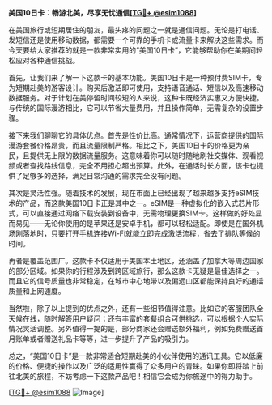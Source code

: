 **美国10日卡：畅游北美，尽享无忧通信[[TG💪+ @esim1088](https://t.me/s/esim1088)]**

在美国旅行或短期居住的朋友，最头疼的问题之一就是通信问题。无论是打电话、发短信还是使用移动数据，都需要一个可靠的手机卡或流量卡来解决这些需求。而今天要给大家推荐的就是一款非常实用的“美国10日卡”，它能够帮助你在美期间轻松应对各种通信挑战。

首先，让我们来了解一下这款卡的基本功能。美国10日卡是一种预付费SIM卡，专为短期赴美的游客设计。购买后激活即可使用，支持语音通话、短信以及高速移动数据服务。对于计划在美停留时间较短的人来说，这种卡既经济实惠又方便快捷。与传统的国际漫游相比，它可以节省大量费用，并且操作简单，无需复杂的设置步骤。

接下来我们聊聊它的具体优点。首先是性价比高。通常情况下，运营商提供的国际漫游套餐价格昂贵，而且流量限制严格。相比之下，美国10日卡的价格更为亲民，且提供无上限的数据流量服务。这意味着你可以随时随地刷社交媒体、观看视频或者查找路线信息，完全不用担心超出预算。此外，在通话时长方面，该卡也提供了足够多的选择，满足日常沟通的需求完全没有问题。

其次是灵活性强。随着技术的发展，现在市面上已经出现了越来越多支持eSIM技术的产品，而这款美国10日卡正是其中之一。eSIM是一种虚拟化的嵌入式芯片形式，可以直接通过网络下载安装到设备中，无需物理更换SIM卡。这样做的好处显而易见——无论你使用的是苹果还是安卓手机，都可以轻松适配。即使是在国外机场刚落地时，只要打开手机连接Wi-Fi就能立即完成激活流程，省去了排队等候的时间。

再者是覆盖范围广。这款卡不仅适用于美国本土地区，还涵盖了加拿大等周边国家的部分区域。如果你的行程涉及到跨区域旅行，那么这款卡无疑是最佳选择之一。而且它的信号质量也非常稳定，在城市中心地带以及偏远山区都能保持良好的通话质量和上网速度。

当然啦，除了以上提到的优点之外，还有一些细节值得注意。比如它的客服团队全天候在线，随时解答用户疑问；还有丰富的套餐组合可供挑选，可以根据个人实际情况灵活调整。另外值得一提的是，部分商家还会赠送额外福利，例如免费赠送首月账单或者赠送礼品卡等等，进一步提升了产品的吸引力。

总之，“美国10日卡”是一款非常适合短期赴美的小伙伴使用的通讯工具。它以低廉的价格、便捷的操作以及广泛的适用性赢得了众多用户的青睐。如果你即将踏上前往北美的旅程，不妨考虑一下这款产品吧！相信它会成为你旅途中的得力助手。

[[TG💪+ @esim1088](https://t.me/s/esim1088) ![Image](https://i.postimg.cc/4NQfJmqS/Snipaste-2025-05-13-00-14-12.png)]